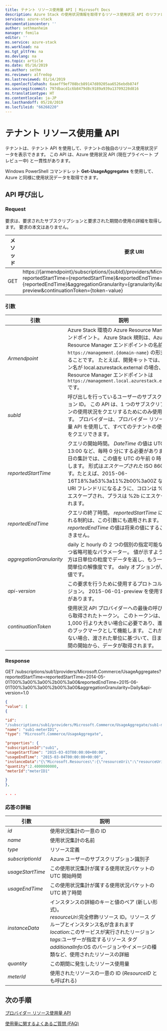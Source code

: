 ```yaml
---
title: テナント リソース使用量 API | Microsoft Docs
description: Azure Stack の使用状況情報を取得するリソース使用状況 API のリファレンス。
services: azure-stack
documentationcenter: ''
author: sethmanheim
manager: femila
editor: ''
ms.service: azure-stack
ms.workload: na
ms.tgt_pltfrm: na
ms.devlang: na
ms.topic: article
ms.date: 05/16/2019
ms.author: sethm
ms.reviewer: alfredop
ms.lastreviewed: 01/14/2019
ms.openlocfilehash: 6aaeff9ef708bcb89147d89205aa6526ebdb874f
ms.sourcegitcommit: 797dbacd1c6b8479d8c9189a939a13709228d816
ms.translationtype: HT
ms.contentlocale: ja-JP
ms.lasthandoff: 05/28/2019
ms.locfileid: "66268220"
---
```

# <a name="tenant-resource-usage-api"></a>テナント リソース使用量 API

テナントは、テナント API を使用して、テナントの独自のリソース使用状況データを表示できます。 この API は、Azure 使用状況 API (現在プライベート プレビュー中) と一貫性があります。

Windows PowerShell コマンドレット **Get-UsageAggregates** を使用して、Azure と同様に使用状況データを取得できます。

## <a name="api-call"></a>API 呼び出し
### <a name="request"></a>Request
要求は、要求されたサブスクリプションと要求された期間の使用の詳細を取得します。 要求の本文はありません。

| **メソッド** | **要求 URI** |
| --- | --- |
| GET |https://{armendpoint}/subscriptions/{subId}/providers/Microsoft.Commerce/usageAggregates?reportedStartTime={reportedStartTime}&reportedEndTime={reportedEndTime}&aggregationGranularity={granularity}&api-version=2015-06-01-preview&continuationToken={token-value} |

### <a name="arguments"></a>引数
| **引数** | **説明** |
| --- | --- |
| *Armendpoint* |Azure Stack 環境の Azure Resource Manager エンドポイント。 Azure Stack 規則は、Azure Resource Manager エンドポイントの名前が、`https://management.{domain-name}` の形式であることです。 たとえば、開発キットでは、ドメイン名が local.azurestack.external の場合、Resource Manager エンドポイントは `https://management.local.azurestack.external` です。 |
| *subId* |呼び出しを行っているユーザーのサブスクリプション ID。 この API は、1 つのサブスクリプションの使用状況をクエリするためにのみ使用できます。 プロバイダーは、プロバイダー リソース使用量 API を使用して、すべてのテナントの使用状況をクエリできます。 |
| *reportedStartTime* |クエリの開始時間。 *DateTime* の値は UTC で、13:00 など、毎時 0 分にする必要があります。 毎日の集計では、この値を UTC の午前 0 時に設定します。 形式は*エスケープされた* ISO 8601 です。たとえば、2015-06-16T18%3a53%3a11%2b00%3a00Z などで、URI フレンドリになるように、コロンは %3a にエスケープされ、プラスは %2b にエスケープされます。 |
| *reportedEndTime* |クエリの終了時間。 *reportedStartTime* に適用される制約は、この引数にも適用されます。 *reportedEndTime* の値は将来の値にすることはできません。 |
| *aggregationGranularity* |daily と hourly の 2 つの個別の指定可能な値を持つ省略可能なパラメーター。 値が示すように、一方は日単位の粒度でデータを返し、もう一方は時間単位の解像度です。 daily オプションが、既定値です。 |
| *api-version* |この要求を行うために使用するプロトコルのバージョン。 2015-06-01-preview を使用する必要があります。 |
| *continuationToken* |使用状況 API プロバイダーへの最後の呼び出しから取得されたトークン。 このトークンは、応答が 1,000 行より大きい場合に必要であり、進行状況のブックマークとして機能します。 これが存在しない場合、渡された単位に基づいて、日または時間の開始から、データが取得されます。 |

### <a name="response"></a>Response
GET /subscriptions/sub1/providers/Microsoft.Commerce/UsageAggregates?reportedStartTime=reportedStartTime=2014-05-01T00%3a00%3a00%2b00%3a00&reportedEndTime=2015-06-01T00%3a00%3a00%2b00%3a00&aggregationGranularity=Daily&api-version=1.0

```json
{
"value": [
{

"id":
"/subscriptions/sub1/providers/Microsoft.Commerce/UsageAggregate/sub1-meterID1",
"name": "sub1-meterID1",
"type": "Microsoft.Commerce/UsageAggregate",

"properties": {
"subscriptionId":"sub1",
"usageStartTime": "2015-03-03T00:00:00+00:00",
"usageEndTime": "2015-03-04T00:00:00+00:00",
"instanceData":"{\"Microsoft.Resources\":{\"resourceUri\":\"resourceUri1\",\"location\":\"Alaska\",\"tags\":null,\"additionalInfo\":null}}",
"quantity":2.4000000000,
"meterId":"meterID1"

}
},

. . .
```

### <a name="response-details"></a>応答の詳細
| **引数** | **説明** |
| --- | --- |
| *id* |使用状況集計の一意の ID |
| *name* |使用状況集計の名前 |
| *type* |リソース定義 |
| *subscriptionId* |Azure ユーザーのサブスクリプション識別子 |
| *usageStartTime* |この使用状況集計が属する使用状況バケットの UTC 開始時間 |
| *usageEndTime* |この使用状況集計が属する使用状況バケットの UTC 終了時間 |
| *instanceData* |インスタンスの詳細のキーと値のペア (新しい形式)。<br>  *resourceUri*:完全修飾リソース ID。リソース グループとインスタンス名が含まれます <br>  *location*:このサービスが実行されたリージョン <br>  *tags*:ユーザーが指定するリソース タグ <br>  *additionalInfo*:OS のバージョンやイメージの種類など、使用されたリソースの詳細 |
| *quantity* |この期間に発生したリソース使用量 |
| *meterId* |使用されたリソースの一意の ID (*ResourceID* とも呼ばれる) |


## <a name="next-steps"></a>次の手順
[プロバイダー リソース使用量 API](azure-stack-provider-resource-api.md)

[使用量に関するよくあるご質問 (FAQ)](azure-stack-usage-related-faq.md)

